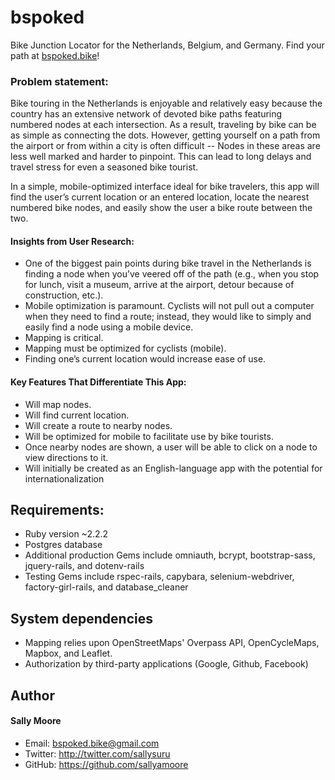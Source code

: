 # bspoked
Bike Junction Locator for the Netherlands, Belgium, and Germany.
Find your path at [bspoked.bike](https://www.bspoked.bike)!


### Problem statement:
Bike touring in the Netherlands is enjoyable and relatively easy because the country has an extensive network of devoted bike paths featuring numbered nodes at each intersection. As a result, traveling by bike can be as simple as connecting the dots. However, getting yourself on a path from the airport or from within a city is often difficult -- Nodes in these areas are less well marked and harder to pinpoint. This can lead to long delays and travel stress for even a seasoned bike tourist.

In a simple, mobile-optimized interface ideal for bike travelers, this app will find the user’s current location or an entered location, locate the nearest numbered bike nodes, and easily show the user a bike route between the two.


#### Insights from User Research:
- One of the biggest pain points during bike travel in the Netherlands is finding a node when you’ve veered off of the path (e.g., when you stop for lunch, visit a museum, arrive at the airport, detour because of construction, etc.).
- Mobile optimization is paramount. Cyclists will not pull out a computer when they need to find a route; instead, they would like to simply and easily find a node using a mobile device.
- Mapping is critical.
- Mapping must be optimized for cyclists (mobile).
- Finding one’s current location would increase ease of use.

#### Key Features That Differentiate This App:
- Will map nodes.
- Will find current location.
- Will create a route to nearby nodes.
- Will be optimized for mobile to facilitate use by bike tourists.
- Once nearby nodes are shown, a user will be able to click on a node to view directions to it.
- Will initially be created as an English-language app with the potential for internationalization

## Requirements:
* Ruby version ~2.2.2
* Postgres database
* Additional production Gems include omniauth, bcrypt, bootstrap-sass, jquery-rails, and dotenv-rails
* Testing Gems include rspec-rails, capybara, selenium-webdriver, factory-girl-rails, and database_cleaner  

## System dependencies
* Mapping relies upon OpenStreetMaps' Overpass API, OpenCycleMaps, Mapbox, and Leaflet.
* Authorization by third-party applications (Google, Github, Facebook)

## Author
#### Sally Moore
* Email: bspoked.bike@gmail.com
* Twitter: http://twitter.com/sallysuru
* GitHub: https://github.com/sallyamoore
